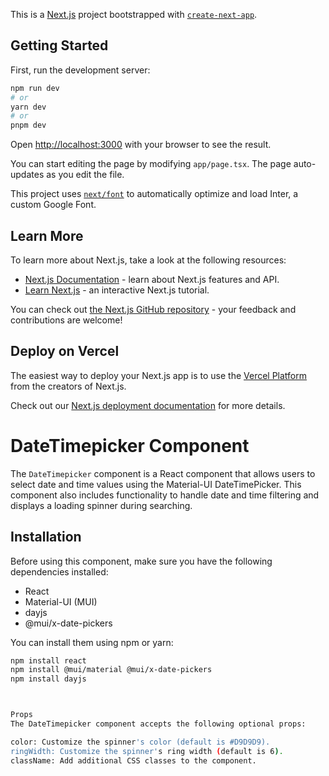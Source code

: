 This is a [Next.js](https://nextjs.org/) project bootstrapped with [`create-next-app`](https://github.com/vercel/next.js/tree/canary/packages/create-next-app).

## Getting Started

First, run the development server:

```bash
npm run dev
# or
yarn dev
# or
pnpm dev
```

Open [http://localhost:3000](http://localhost:3000) with your browser to see the result.

You can start editing the page by modifying `app/page.tsx`. The page auto-updates as you edit the file.

This project uses [`next/font`](https://nextjs.org/docs/basic-features/font-optimization) to automatically optimize and load Inter, a custom Google Font.

## Learn More

To learn more about Next.js, take a look at the following resources:

- [Next.js Documentation](https://nextjs.org/docs) - learn about Next.js features and API.
- [Learn Next.js](https://nextjs.org/learn) - an interactive Next.js tutorial.

You can check out [the Next.js GitHub repository](https://github.com/vercel/next.js/) - your feedback and contributions are welcome!

## Deploy on Vercel

The easiest way to deploy your Next.js app is to use the [Vercel Platform](https://vercel.com/new?utm_medium=default-template&filter=next.js&utm_source=create-next-app&utm_campaign=create-next-app-readme) from the creators of Next.js.

Check out our [Next.js deployment documentation](https://nextjs.org/docs/deployment) for more details.




# DateTimepicker Component

The `DateTimepicker` component is a React component that allows users to select date and time values using the Material-UI DateTimePicker. This component also includes functionality to handle date and time filtering and displays a loading spinner during searching.

## Installation

Before using this component, make sure you have the following dependencies installed:

- React
- Material-UI (MUI)
- dayjs
- @mui/x-date-pickers

You can install them using npm or yarn:

```bash
npm install react
npm install @mui/material @mui/x-date-pickers
npm install dayjs



Props
The DateTimepicker component accepts the following optional props:

color: Customize the spinner's color (default is #D9D9D9).
ringWidth: Customize the spinner's ring width (default is 6).
className: Add additional CSS classes to the component.